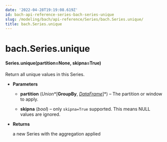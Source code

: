 ```yaml
---
date: '2022-04-28T19:19:08.619Z'
id: bach-api-reference-series-bach-series-unique
slug: /modeling/bach/api-reference/Series/bach.Series.unique/
title: bach.Series.unique
---
```


# bach.Series.unique


#### Series.unique(partition=None, skipna=True)
Return all unique values in this Series.


* **Parameters**

    
    * **partition** (*Union**[**GroupBy**, *[*DataFrame*](/docs/modeling/bach/api-reference/DataFrame/bach.DataFrame/#bach.DataFrame)*]*) – The partition or window to apply.


    * **skipna** (*bool*) – only `skipna=True` supported. This means NULL values are ignored.



* **Returns**

    a new Series with the aggregation applied


<!-- !! processed by numpydoc !! -->
